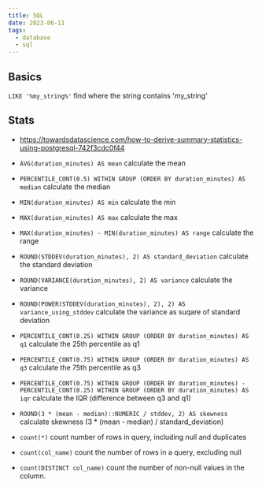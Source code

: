 ```yaml
---
title: SQL
date: 2023-06-11
tags:
  - database
  - sql
---
```


## Basics

`LIKE '%my_string%'` find where the string contains 'my_string'

## Stats

- <https://towardsdatascience.com/how-to-derive-summary-statistics-using-postgresql-742f3cdc0f44>

- `AVG(duration_minutes) AS mean` calculate the mean
- `PERCENTILE_CONT(0.5) WITHIN GROUP (ORDER BY duration_minutes) AS median` calculate the median
- `MIN(duration_minutes) AS min` calculate the min
- `MAX(duration_minutes) AS max` calculate the max
- `MAX(duration_minutes) - MIN(duration_minutes) AS range` calculate the range
- `ROUND(STDDEV(duration_minutes), 2) AS standard_deviation` calculate the standard deviation
- `ROUND(VARIANCE(duration_minutes), 2) AS variance` calculate the variance
- `ROUND(POWER(STDDEV(duration_minutes), 2), 2) AS variance_using_stddev` calculate the variance as suqare of standard deviation
- `PERCENTILE_CONT(0.25) WITHIN GROUP (ORDER BY duration_minutes) AS q1` calculate the 25th percentile as q1
- `PERCENTILE_CONT(0.75) WITHIN GROUP (ORDER BY duration_minutes) AS q3` calculate the 75th percentile as q3
- `PERCENTILE_CONT(0.75) WITHIN GROUP (ORDER BY duration_minutes) -  PERCENTILE_CONT(0.25) WITHIN GROUP (ORDER BY duration_minutes) AS iqr` calculate the IQR (difference between q3 and q1)
- `ROUND(3 * (mean - median)::NUMERIC / stddev, 2) AS skewness` calculate skewness (3 \* (mean - median) / standard_deviation)
- `count(*)` count number of rows in query, including null and duplicates
- `count(col_name)` count the number of rows in a query, excluding null
- `count(DISTINCT col_name)` count the number of non-null values in the column.
